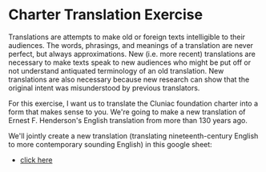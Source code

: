 # Charter Translation Exercise

Translations are attempts to make old or foreign texts intelligible to their audiences. The words, phrasings, and meanings of a translation are never perfect, but always approximations. New \(i.e. more recent\) translations are necessary to make texts speak to new audiences who might be put off or not understand antiquated terminology of an old translation. New translations are also necessary because new research can show that the original intent was misunderstood by previous translators.

For this exercise, I want us to translate the Cluniac foundation charter into a form that makes sense to you. We're going to make a new translation of Ernest F. Henderson's English translation from more than 130 years ago. 

We'll jointly create a new translation \(translating nineteenth-century English to more contemporary sounding English\) in this google sheet:

* [click here](https://docs.google.com/spreadsheets/d/1hf4dVh2fHMFXcFc-Zui8zedgWPXCwtt2rSK8OfRnZQ0/edit?usp=sharing)



